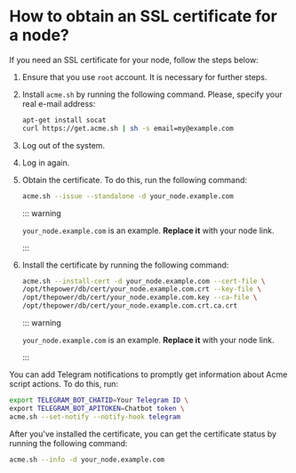 # How to obtain an SSL certificate for a node?

If you need an SSL certificate for your node, follow the steps below:

1. Ensure that you use `root` account. It is necessary for further steps.
2. Install `acme.sh` by running the following command. Please, specify your real e-mail address:

   ```bash
   apt-get install socat
   curl https://get.acme.sh | sh -s email=my@example.com
   ```
3. Log out of the system.
4. Log in again.
5. Obtain the certificate. To do this, run the following command:

   ```bash
   acme.sh --issue --standalone -d your_node.example.com
   ```
   
   ::: warning

   `your_node.example.com` is an example. **Replace it** with your node link.

   :::

6. Install the certificate by running the following command:

   ```bash
   acme.sh --install-cert -d your_node.example.com --cert-file \
   /opt/thepower/db/cert/your_node.example.com.crt --key-file \
   /opt/thepower/db/cert/your_node.example.com.key --ca-file \
   /opt/thepower/db/cert/your_node.example.com.crt.ca.crt
   ```

   ::: warning
   
   `your_node.example.com` is an example. **Replace it** with your node link.
   
   :::

You can add Telegram notifications to promptly get information about Acme script actions. To do this, run:

```bash
export TELEGRAM_BOT_CHATID=Your Telegram ID \
export TELEGRAM_BOT_APITOKEN=Chatbot token \
acme.sh --set-notify --notify-hook telegram
```

After you've installed the certificate, you can get the certificate status by running the following command:

```bash
acme.sh --info -d your_node.example.com
```

